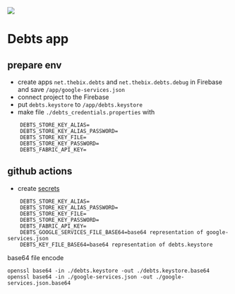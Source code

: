 ![](https://github.com/thebix/debts/workflows/Android%20CI/badge.svg)

# Debts app

## prepare env
- create apps `net.thebix.debts` and `net.thebix.debts.debug` in Firebase and save `/app/google-services.json`
- connect project to the Firebase
- put `debts.keystore` to `/app/debts.keystore`
- make file `./debts_credentials.properties` with 

```
    DEBTS_STORE_KEY_ALIAS=
    DEBTS_STORE_KEY_ALIAS_PASSWORD=
    DEBTS_STORE_KEY_FILE=
    DEBTS_STORE_KEY_PASSWORD=
    DEBTS_FABRIC_API_KEY=
```

## github actions
- create [secrets](https://github.com/thebix/debts/settings/secrets/)
```
    DEBTS_STORE_KEY_ALIAS=
    DEBTS_STORE_KEY_ALIAS_PASSWORD=
    DEBTS_STORE_KEY_FILE=
    DEBTS_STORE_KEY_PASSWORD=
    DEBTS_FABRIC_API_KEY=
    DEBTS_GOOGLE_SERVICES_FILE_BASE64=base64 representation of google-services.json
    DEBTS_KEY_FILE_BASE64=base64 representation of debts.keystore
```

base64 file encode
```
openssl base64 -in ./debts.keystore -out ./debts.keystore.base64
openssl base64 -in ./google-services.json -out ./google-services.json.base64
```
